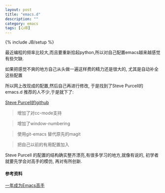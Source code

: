 ```yaml
---
layout: post
title: "emacs.d"
description: ""
category: emacs
tags: [心得]
---
```

{% include JB/setup %}

最近编程的频率比较大,而且要重新拾起python,所以对自己配置emacs越来越感觉有些欠缺.

如果把感觉不爽的地方自己从头做一遍这样费的精力还是很大的, 尤其是自动补全这些配置

所以网上改现成的配置,然后自己再进行修改, 于是找到了Steve Purcell的emacs.d 推荐的人不少,于是就下了:

[Steve Purcell的github](https://github.com/purcell/emacs.d)

> 增加了对cc-mode支持

> 增加了window-numbering

> 使用git-emacs 替代原先的magit

> 把自己以前的有用配置加入


Steve Purcell 的配置的结构确实整齐漂亮,有很多学习的地方,就像有说的, 初学者就要先学会对高手的模仿, 再对有所创新.

#### 参考资料 ####

[一年成为Emacs高手](http://blog.csdn.net/redguardtoo/article/details/7222501)
